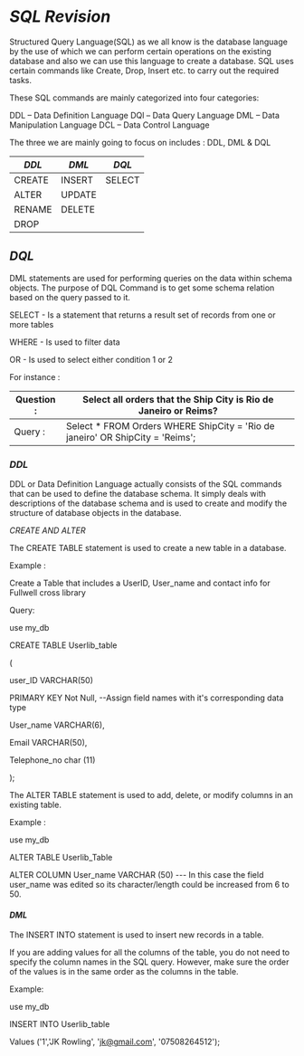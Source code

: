 #                                      *SQL Revision*

 Structured Query Language(SQL) as we all know is the database language by the use of which we can perform certain operations on the existing database and also we can use this language to create a database. SQL uses certain commands like Create, Drop, Insert etc. to carry out the required tasks.

 These SQL commands are mainly categorized into four categories:

 DDL – Data Definition Language
 DQl – Data Query Language
 DML – Data Manipulation Language
 DCL – Data Control Language

The three we are mainly going to focus on includes : DDL, DML & DQL


 |   *DDL*   |   *DML*   |   *DQL*   |
 |---------|---------|---------|
 | CREATE  | INSERT  | SELECT  |
 | ALTER   | UPDATE  |         |
 | RENAME  | DELETE  |         |
 | DROP    |         |         |

## *DQL*
DML statements are used for performing queries on the data within schema objects.
The purpose of DQL Command is to get some schema relation based on the query passed to it.

SELECT  - Is a statement that returns a result set of records from one or more tables

WHERE   - Is used to filter data

OR      - Is used to select either condition 1 or 2

For instance :

| Question : | Select all orders that the Ship City is Rio de Janeiro or Reims?              |
|------------|-------------------------------------------------------------------------------|
| Query    : | Select * FROM Orders WHERE ShipCity = 'Rio de janeiro' OR ShipCity = 'Reims'; |



### *DDL*

DDL or Data Definition Language actually consists of the SQL commands that can be used to define the database schema.
It simply deals with descriptions of the database schema and is used to create and modify the structure of database objects in the database.

*CREATE AND ALTER*

The CREATE TABLE statement is used to create a new table in a database.

Example :

Create a Table that includes a UserID, User_name and contact info for Fullwell cross library

Query:

use my_db

CREATE TABLE Userlib_table          

(

user_ID VARCHAR(50)

PRIMARY KEY Not Null,    --Assign field names with it's corresponding data type


User_name VARCHAR(6),


Email VARCHAR(50),


Telephone_no char (11)

);

The ALTER TABLE statement is used to add, delete, or modify columns in an existing table.

Example :

use my_db


ALTER TABLE Userlib_Table


ALTER COLUMN User_name VARCHAR (50)      --- In this case the field user_name was edited so its character/length could be increased from 6 to 50.


#### *DML*

The INSERT INTO statement is used to insert new records in a table.

If you are adding values for all the columns of the table, you do not need to specify the column names in the SQL query.
However, make sure the order of the values is in the same order as the columns in the table.

Example:

use my_db


INSERT INTO Userlib_table


Values ('1','JK Rowling', 'jk@gmail.com', '07508264512');
